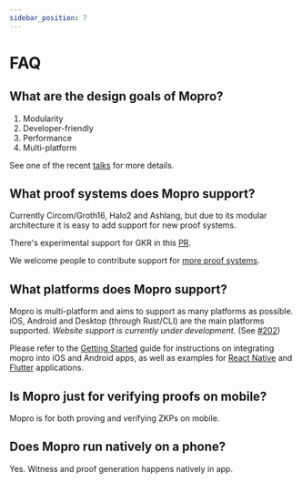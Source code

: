 ```yaml
---
sidebar_position: 7
---
```


# FAQ

## What are the design goals of Mopro?

1. Modularity
2. Developer-friendly
3. Performance
4. Multi-platform

See one of the recent [talks](/docs/community) for more details.

## What proof systems does Mopro support?

Currently Circom/Groth16, Halo2 and Ashlang, but due to its modular architecture it is easy to add support for new proof systems.

There's experimental support for GKR in this [PR](https://github.com/zkmopro/mopro/pull/241/files).

We welcome people to contribute support for [more proof systems](https://github.com/zkmopro/mopro/issues/15).

<!-- TODO: custom UDL doc -->

## What platforms does Mopro support?

Mopro is multi-platform and aims to support as many platforms as possible. iOS, Android and Desktop (through Rust/CLI) are the main platforms supported. *Website support is currently under development.* (See [#202](https://github.com/zkmopro/mopro/issues/202))

Please refer to the [Getting Started](getting-started.md) guide for instructions on integrating mopro into iOS and Android apps, as well as examples for [React Native](https://github.com/zkmopro/react-native-app) and [Flutter](https://github.com/zkmopro/flutter-app) applications.

## Is Mopro just for verifying proofs on mobile?

Mopro is for both proving and verifying ZKPs on mobile.

## Does Mopro run natively on a phone?

Yes. Witness and proof generation happens natively in app.